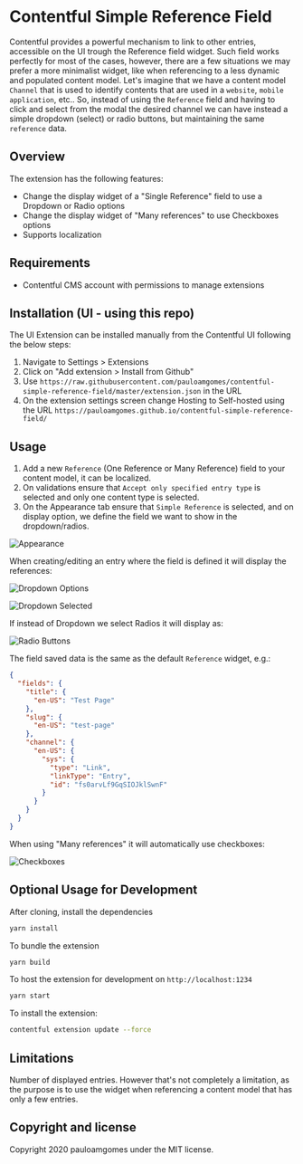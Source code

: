 # Contentful Simple Reference Field

Contentful provides a powerful mechanism to link to other entries, accessible on the UI trough the Reference field widget.
Such field works perfectly for most of the cases, however, there are a few situations we may prefer a more minimalist widget, like when referencing to a less dynamic and populated content model. Let's imagine that we have a content model `Channel` that is used to identify contents that are used in a `website`, `mobile application`, etc..
So, instead of using the `Reference` field and having to click and select from the modal the desired channel we can have instead a simple dropdown (select) or radio buttons, but maintaining the same `reference` data.

## Overview

The extension has the following features:

- Change the display widget of a "Single Reference" field to use a Dropdown or Radio options
- Change the display widget of "Many references" to use Checkboxes options
- Supports localization

## Requirements

- Contentful CMS account with permissions to manage extensions

## Installation (UI - using this repo)

The UI Extension can be installed manually from the Contentful UI following the below steps:

1. Navigate to Settings > Extensions
2. Click on "Add extension > Install from Github"
3. Use `https://raw.githubusercontent.com/pauloamgomes/contentful-simple-reference-field/master/extension.json` in the URL
4. On the extension settings screen change Hosting to Self-hosted using the URL `https://pauloamgomes.github.io/contentful-simple-reference-field/`

## Usage

1. Add a new `Reference` (One Reference or Many Reference) field to your content model, it can be localized.
2. On validations ensure that `Accept only specified entry type` is selected and only one content type is selected.
3. On the Appearance tab ensure that `Simple Reference` is selected, and on display option, we define the field we want to show in the dropdown/radios.

![Appearance](https://monosnap.com/image/OZhKG0zmHb3ClMsd2yTbThb5yy3EPk)

When creating/editing an entry where the field is defined it will display the references:

![Dropdown Options](https://monosnap.com/image/8KeDTCRKAtPzYqywEQdISgZY4BHAOx)

![Dropdown Selected](https://monosnap.com/image/R5wMQE4fljpRCQdXa53ZsVtHygGkea)

If instead of Dropdown we select Radios it will display as:

![Radio Buttons](https://monosnap.com/image/I6qxSxUTiO4cD5TBtd6PHIVRNQrA6T)

The field saved data is the same as the default `Reference` widget, e.g.:

```json
{
  "fields": {
    "title": {
      "en-US": "Test Page"
    },
    "slug": {
      "en-US": "test-page"
    },
    "channel": {
      "en-US": {
        "sys": {
          "type": "Link",
          "linkType": "Entry",
          "id": "fs0arvLf9GqSIOJklSwnF"
        }
      }
    }
  }
}
```

When using "Many references" it will automatically use checkboxes:

![Checkboxes](https://monosnap.com/image/4tUVZH7SQcnbp2zmEuJRpRWMlali79)

## Optional Usage for Development

After cloning, install the dependencies

```bash
yarn install
```

To bundle the extension

```bash
yarn build
```

To host the extension for development on `http://localhost:1234`

```bash
yarn start
```

To install the extension:

```bash
contentful extension update --force
```

## Limitations

Number of displayed entries. However that's not completely a limitation, as the purpose is to use the widget when referencing a content model that has only a few entries.

## Copyright and license

Copyright 2020 pauloamgomes under the MIT license.
